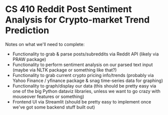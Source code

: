 # CS 410 Reddit Post Sentiment Analysis for Crypto-market Trend Prediction



Notes on what we'll need to complete:
 - Functionality to grab & parse posts/subreddits via Reddit API (likely via PRAW package)
 - Functionality to perform sentiment analysis on our parsed text input (maybe via NLTK package or something like that?)
 - Functionality to grab current crypto pricing info/trends (probably via Yahoo Finance / yfinance package & snag time-series data for graphing)
 - Functionality to graph/display our data (this should be pretty easy via one of the big Python dataviz libraries, unless we want to go crazy with mouseover features or something)
 - Frontend UI via Streamlit (should be pretty easy to implement once we've got some backend stuff built out)
